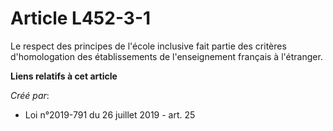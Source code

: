 # Article L452-3-1

Le respect des principes de l'école inclusive fait partie des critères d'homologation des établissements de l'enseignement
français à l'étranger.

**Liens relatifs à cet article**

_Créé par_:

  - Loi n°2019-791 du 26 juillet 2019 - art. 25
